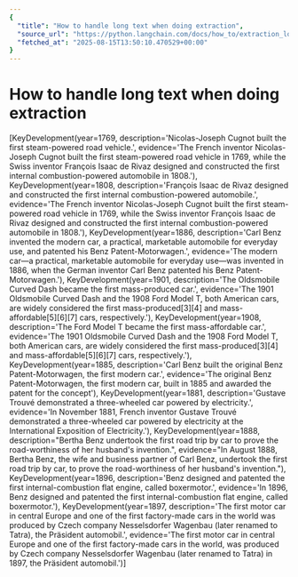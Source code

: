 ```yaml
---
{
  "title": "How to handle long text when doing extraction",
  "source_url": "https://python.langchain.com/docs/how_to/extraction_long_text/",
  "fetched_at": "2025-08-15T13:50:10.470529+00:00"
}
---
```


# How to handle long text when doing extraction

[KeyDevelopment(year=1769, description='Nicolas-Joseph Cugnot built the first steam-powered road vehicle.', evidence='The French inventor Nicolas-Joseph Cugnot built the first steam-powered road vehicle in 1769, while the Swiss inventor François Isaac de Rivaz designed and constructed the first internal combustion-powered automobile in 1808.'),
KeyDevelopment(year=1808, description='François Isaac de Rivaz designed and constructed the first internal combustion-powered automobile.', evidence='The French inventor Nicolas-Joseph Cugnot built the first steam-powered road vehicle in 1769, while the Swiss inventor François Isaac de Rivaz designed and constructed the first internal combustion-powered automobile in 1808.'),
KeyDevelopment(year=1886, description='Carl Benz invented the modern car, a practical, marketable automobile for everyday use, and patented his Benz Patent-Motorwagen.', evidence='The modern car—a practical, marketable automobile for everyday use—was invented in 1886, when the German inventor Carl Benz patented his Benz Patent-Motorwagen.'),
KeyDevelopment(year=1901, description='The Oldsmobile Curved Dash became the first mass-produced car.', evidence='The 1901 Oldsmobile Curved Dash and the 1908 Ford Model T, both American cars, are widely considered the first mass-produced[3][4] and mass-affordable[5][6][7] cars, respectively.'),
KeyDevelopment(year=1908, description='The Ford Model T became the first mass-affordable car.', evidence='The 1901 Oldsmobile Curved Dash and the 1908 Ford Model T, both American cars, are widely considered the first mass-produced[3][4] and mass-affordable[5][6][7] cars, respectively.'),
KeyDevelopment(year=1885, description='Carl Benz built the original Benz Patent-Motorwagen, the first modern car.', evidence='The original Benz Patent-Motorwagen, the first modern car, built in 1885 and awarded the patent for the concept'),
KeyDevelopment(year=1881, description='Gustave Trouvé demonstrated a three-wheeled car powered by electricity.', evidence='In November 1881, French inventor Gustave Trouvé demonstrated a three-wheeled car powered by electricity at the International Exposition of Electricity.'),
KeyDevelopment(year=1888, description="Bertha Benz undertook the first road trip by car to prove the road-worthiness of her husband's invention.", evidence="In August 1888, Bertha Benz, the wife and business partner of Carl Benz, undertook the first road trip by car, to prove the road-worthiness of her husband's invention."),
KeyDevelopment(year=1896, description='Benz designed and patented the first internal-combustion flat engine, called boxermotor.', evidence='In 1896, Benz designed and patented the first internal-combustion flat engine, called boxermotor.'),
KeyDevelopment(year=1897, description='The first motor car in central Europe and one of the first factory-made cars in the world was produced by Czech company Nesselsdorfer Wagenbau (later renamed to Tatra), the Präsident automobil.', evidence='The first motor car in central Europe and one of the first factory-made cars in the world, was produced by Czech company Nesselsdorfer Wagenbau (later renamed to Tatra) in 1897, the Präsident automobil.')]
